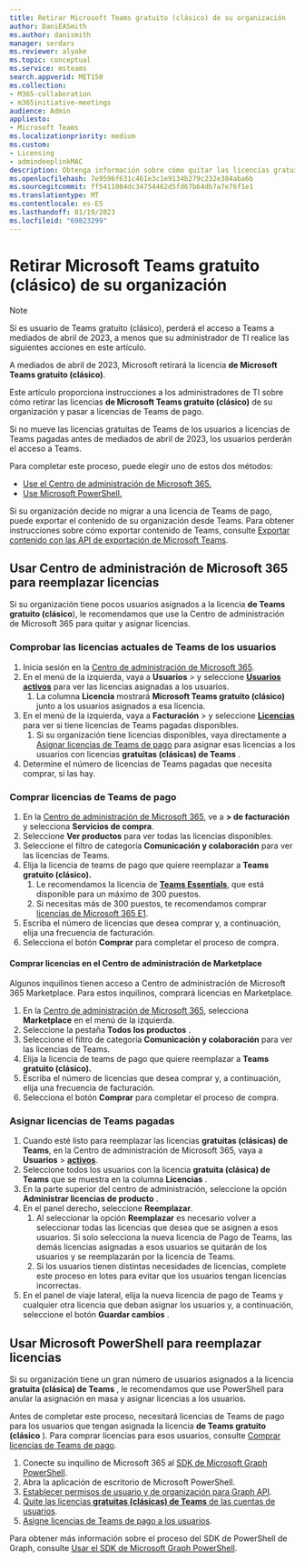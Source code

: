 ```yaml
---
title: Retirar Microsoft Teams gratuito (clásico) de su organización
author: DaniEASmith
ms.author: danismith
manager: serdars
ms.reviewer: alyake
ms.topic: conceptual
ms.service: msteams
search.appverid: MET150
ms.collection:
- M365-collaboration
- m365initiative-meetings
audience: Admin
appliesto:
- Microsoft Teams
ms.localizationpriority: medium
ms.custom:
- Licensing
- admindeeplinkMAC
description: Obtenga información sobre cómo quitar las licencias gratuitas (clásicas) de Teams y asignar licencias de pago de Teams a los usuarios de su organización.
ms.openlocfilehash: 7e9596f631c461e3c1e9134b279c232e384aba6b
ms.sourcegitcommit: ff5411084dc34754462d5fd67b64db7a7e76f1e1
ms.translationtype: MT
ms.contentlocale: es-ES
ms.lasthandoff: 01/19/2023
ms.locfileid: "69823299"
---
```

# <a name="retire-microsoft-teams-free-classic-for-your-organization"></a>Retirar Microsoft Teams gratuito (clásico) de su organización

> [!NOTE]
> Si es usuario de Teams gratuito (clásico), perderá el acceso a Teams a mediados de abril de 2023, a menos que su administrador de TI realice las siguientes acciones en este artículo.

A mediados de abril de 2023, Microsoft retirará la licencia **de Microsoft Teams gratuito (clásico)**.

Este artículo proporciona instrucciones a los administradores de TI sobre cómo retirar las licencias **de Microsoft Teams gratuito (clásico)** de su organización y pasar a licencias de Teams de pago.

Si no mueve las licencias gratuitas de Teams de los usuarios a licencias de Teams pagadas antes de mediados de abril de 2023, los usuarios perderán el acceso a Teams.

Para completar este proceso, puede elegir uno de estos dos métodos:

- [Use el Centro de administración de Microsoft 365.](#use-microsoft-365-admin-center-to-replace-licenses)
- [Use Microsoft PowerShell.](#use-microsoft-powershell-to-replace-licenses)

Si su organización decide no migrar a una licencia de Teams de pago, puede exportar el contenido de su organización desde Teams. Para obtener instrucciones sobre cómo exportar contenido de Teams, consulte [Exportar contenido con las API de exportación de Microsoft Teams](/microsoftteams/export-teams-content).

## <a name="use-microsoft-365-admin-center-to-replace-licenses"></a>Usar Centro de administración de Microsoft 365 para reemplazar licencias

Si su organización tiene pocos usuarios asignados a la licencia **de Teams gratuito (clásico**), le recomendamos que use la Centro de administración de Microsoft 365 para quitar y asignar licencias.

### <a name="check-users-current-teams-licensing"></a>Comprobar las licencias actuales de Teams de los usuarios

1. Inicia sesión en la [Centro de administración de Microsoft 365](https://go.microsoft.com/fwlink/p/?linkid=2024339).
1. En el menú de la izquierda, vaya a **Usuarios** > y seleccione [**Usuarios activos**](https://go.microsoft.com/fwlink/p/?linkid=834822) para ver las licencias asignadas a los usuarios.
    1. La columna **Licencia** mostrará **Microsoft Teams gratuito (clásico)** junto a los usuarios asignados a esa licencia.
1. En el menú de la izquierda, vaya a **Facturación** > y seleccione [**Licencias**](https://go.microsoft.com/fwlink/p/?linkid=842264) para ver si tiene licencias de Teams pagadas disponibles.
    1. Si su organización tiene licencias disponibles, vaya directamente a [Asignar licencias de Teams de pago](#assign-paid-teams-licenses) para asignar esas licencias a los usuarios con licencias **gratuitas (clásicas) de Teams** .
1. Determine el número de licencias de Teams pagadas que necesita comprar, si las hay.

### <a name="purchase-paid-teams-licenses"></a>Comprar licencias de Teams de pago

1. En la [Centro de administración de Microsoft 365](https://go.microsoft.com/fwlink/p/?linkid=2024339), ve a **> de facturación** y selecciona **Servicios de compra**.
1. Seleccione **Ver productos** para ver todas las licencias disponibles.
1. Seleccione el filtro de categoría **Comunicación y colaboración** para ver las licencias de Teams.
1. Elija la licencia de teams de pago que quiere reemplazar a **Teams gratuito (clásico).**
    1. Le recomendamos la licencia de [**Teams Essentials**](https://admin.microsoft.com/adminportal/home#/catalog/offer-details/microsoft-teams-essentials-aad-identity-/2D7C59AC-F814-43E0-8E8E-E4EA91A09CAF), que está disponible para un máximo de 300 puestos.
    1. Si necesitas más de 300 puestos, te recomendamos comprar [licencias de Microsoft 365 E1](https://admin.microsoft.com/Adminportal/Home#/catalog/offer-details/office-365-e1/CF4A479A-2119-4EF2-83D1-37CF8460EADA).
1. Escriba el número de licencias que desea comprar y, a continuación, elija una frecuencia de facturación.
1. Selecciona el botón **Comprar** para completar el proceso de compra.

#### <a name="purchase-licenses-in-the-admin-center-marketplace"></a>Comprar licencias en el Centro de administración de Marketplace

Algunos inquilinos tienen acceso a Centro de administración de Microsoft 365 Marketplace. Para estos inquilinos, comprará licencias en Marketplace.

1. En la [Centro de administración de Microsoft 365](https://go.microsoft.com/fwlink/p/?linkid=2024339), selecciona **Marketplace** en el menú de la izquierda.
1. Seleccione la pestaña **Todos los productos** .
1. Seleccione el filtro de categoría **Comunicación y colaboración** para ver las licencias de Teams.
1. Elija la licencia de teams de pago que quiere reemplazar a **Teams gratuito (clásico).**
1. Escriba el número de licencias que desea comprar y, a continuación, elija una frecuencia de facturación.
1. Selecciona el botón **Comprar** para completar el proceso de compra.

### <a name="assign-paid-teams-licenses"></a>Asignar licencias de Teams pagadas

1. Cuando esté listo para reemplazar las licencias **gratuitas (clásicas) de Teams**, en la Centro de administración de Microsoft 365, vaya a **Usuarios** > [**activos**](https://admin.microsoft.com/adminportal/home#/users).
1. Seleccione todos los usuarios con la licencia **gratuita (clásica) de Teams** que se muestra en la columna **Licencias** .
1. En la parte superior del centro de administración, seleccione la opción **Administrar licencias de producto** .
1. En el panel derecho, seleccione **Reemplazar**.
    1. Al seleccionar la opción **Reemplazar** es necesario volver a seleccionar todas las licencias que desea que se asignen a esos usuarios. Si solo selecciona la nueva licencia de Pago de Teams, las demás licencias asignadas a esos usuarios se quitarán de los usuarios y se reemplazarán por la licencia de Teams.
    1. Si los usuarios tienen distintas necesidades de licencias, complete este proceso en lotes para evitar que los usuarios tengan licencias incorrectas.
1. En el panel de viaje lateral, elija la nueva licencia de pago de Teams y cualquier otra licencia que deban asignar los usuarios y, a continuación, seleccione el botón **Guardar cambios** .

## <a name="use-microsoft-powershell-to-replace-licenses"></a>Usar Microsoft PowerShell para reemplazar licencias

Si su organización tiene un gran número de usuarios asignados a la licencia **gratuita (clásica) de Teams** , le recomendamos que use PowerShell para anular la asignación en masa y asignar licencias a los usuarios.

Antes de completar este proceso, necesitará licencias de Teams de pago para los usuarios que tengan asignada la licencia **de Teams gratuito (clásico** ). Para comprar licencias para esos usuarios, consulte [Comprar licencias de Teams de pago](#purchase-paid-teams-licenses).

1. Conecte su inquilino de Microsoft 365 al [SDK de Microsoft Graph PowerShell](/powershell/microsoftgraph/get-started).
1. Abra la aplicación de escritorio de Microsoft PowerShell.
1. [Establecer permisos de usuario y de organización para Graph API](/microsoft-365/enterprise/remove-licenses-from-user-accounts-with-microsoft-365-powershell#use-the-microsoft-graph-powershell-sdk).
1. [Quite las licencias **gratuitas (clásicas) de Teams** de las cuentas de usuarios](/microsoft-365/enterprise/remove-licenses-from-user-accounts-with-microsoft-365-powershell#removing-licenses-from-user-accounts).
1. [Asigne licencias de Teams de pago a los usuarios](/microsoft-365/enterprise/assign-licenses-to-user-accounts-with-microsoft-365-powershell#assigning-licenses-to-user-accounts).

Para obtener más información sobre el proceso del SDK de PowerShell de Graph, consulte [Usar el SDK de Microsoft Graph PowerShell](/microsoft-365/enterprise/view-licenses-and-services-with-microsoft-365-powershell).
